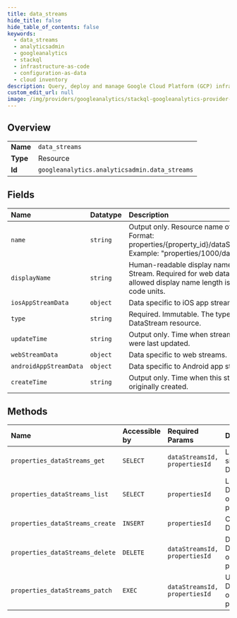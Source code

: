 ```yaml
---
title: data_streams
hide_title: false
hide_table_of_contents: false
keywords:
  - data_streams
  - analyticsadmin
  - googleanalytics    
  - stackql
  - infrastructure-as-code
  - configuration-as-data
  - cloud inventory
description: Query, deploy and manage Google Cloud Platform (GCP) infrastructure and resources using SQL
custom_edit_url: null
image: /img/providers/googleanalytics/stackql-googleanalytics-provider-featured-image.png
---
```

  
    

## Overview
<table><tbody>
<tr><td><b>Name</b></td><td><code>data_streams</code></td></tr>
<tr><td><b>Type</b></td><td>Resource</td></tr>
<tr><td><b>Id</b></td><td><code>googleanalytics.analyticsadmin.data_streams</code></td></tr>
</tbody></table>

## Fields
| Name | Datatype | Description |
|:-----|:---------|:------------|
| `name` | `string` | Output only. Resource name of this Data Stream. Format: properties/&#123;property_id&#125;/dataStreams/&#123;stream_id&#125; Example: "properties/1000/dataStreams/2000" |
| `displayName` | `string` | Human-readable display name for the Data Stream. Required for web data streams. The max allowed display name length is 255 UTF-16 code units. |
| `iosAppStreamData` | `object` | Data specific to iOS app streams. |
| `type` | `string` | Required. Immutable. The type of this DataStream resource. |
| `updateTime` | `string` | Output only. Time when stream payload fields were last updated. |
| `webStreamData` | `object` | Data specific to web streams. |
| `androidAppStreamData` | `object` | Data specific to Android app streams. |
| `createTime` | `string` | Output only. Time when this stream was originally created. |
## Methods
| Name | Accessible by | Required Params | Description |
|:-----|:--------------|:----------------|:------------|
| `properties_dataStreams_get` | `SELECT` | `dataStreamsId, propertiesId` | Lookup for a single DataStream. |
| `properties_dataStreams_list` | `SELECT` | `propertiesId` | Lists DataStreams on a property. |
| `properties_dataStreams_create` | `INSERT` | `propertiesId` | Creates a DataStream. |
| `properties_dataStreams_delete` | `DELETE` | `dataStreamsId, propertiesId` | Deletes a DataStream on a property. |
| `properties_dataStreams_patch` | `EXEC` | `dataStreamsId, propertiesId` | Updates a DataStream on a property. |
